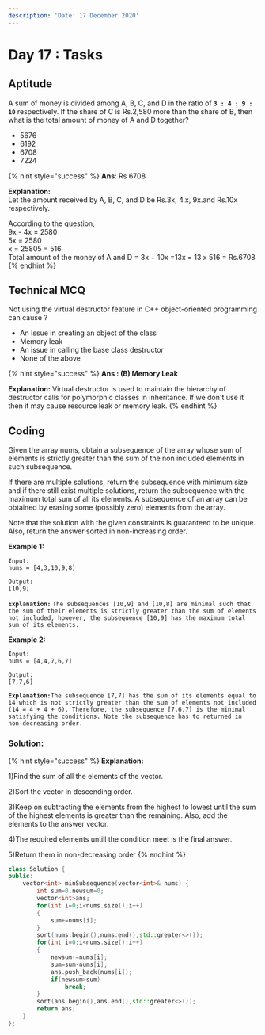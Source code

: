 ```yaml
---
description: 'Date: 17 December 2020'
---
```


# Day 17 : Tasks

## Aptitude

A sum of money is divided among A, B, C, and D in the ratio of **`3 : 4 : 9 : 10`** respectively. If the share of C is Rs.2,580 more than the share of B, then what is the total amount of money of A and D together? 

* 5676
* 6192
* 6708
* 7224

{% hint style="success" %}
 **Ans**: Rs 6708

**Explanation:**  
Let the amount received by A, B, C, and D be Rs.3x, 4.x, 9x.and Rs.10x respectively. 

According to the question,  
9x - 4x = 2580  
5x = 2580  
x = 25805 = 516  
Total amount of the money of A and D = 3x + 10x =13x = 13 x 516 = Rs.6708
{% endhint %}

## Technical MCQ

Not using the virtual destructor feature in C++ object-oriented programming can cause ?

* An Issue in creating an object of the class
* Memory leak
* An issue in calling the base class destructor
* None of the above

{% hint style="success" %}
**Ans : \(B\) Memory Leak**

 **Explanation:** Virtual destructor is used to maintain the hierarchy of destructor calls for polymorphic classes in inheritance. If we don't use it then it may cause resource leak or memory leak.
{% endhint %}

## Coding

Given the array nums, obtain a subsequence of the array whose sum of elements is strictly greater than the sum of the non included elements in such subsequence.

If there are multiple solutions, return the subsequence with minimum size and if there still exist multiple solutions, return the subsequence with the maximum total sum of all its elements. A subsequence of an array can be obtained by erasing some \(possibly zero\) elements from the array.

Note that the solution with the given constraints is guaranteed to be unique. Also, return the answer sorted in non-increasing order.

**Example 1:**

```text
Input: 
nums = [4,3,10,9,8] 

Output: 
[10,9]
```

 **`Explanation:`** `The subsequences [10,9] and [10,8] are minimal such that the sum of their elements is strictly greater than the sum of elements not included, however, the subsequence [10,9] has the maximum total sum of its elements.` 

**Example 2:**

```text
Input: 
nums = [4,4,7,6,7] 

Output: 
[7,7,6] 
```

**`Explanation:`**`The subsequence [7,7] has the sum of its elements equal to 14 which is not strictly greater than the sum of elements not included (14 = 4 + 4 + 6). Therefore, the subsequence [7,6,7] is the minimal satisfying the conditions. Note the subsequence has to returned in non-decreasing order.`

### Solution:

{% hint style="success" %}
**Explanation:**

1\)Find the sum of all the elements of the vector.

 2\)Sort the vector in descending order. 

3\)Keep on subtracting the elements from the highest to lowest until the sum of the highest elements is greater than the remaining. Also, add the elements to the answer vector. 

4\)The required elements untill the condition meet is the final answer.

 5\)Return them in non-decreasing order
{% endhint %}

```cpp
class Solution {
public:
    vector<int> minSubsequence(vector<int>& nums) {
        int sum=0,newsum=0;
        vector<int>ans;
        for(int i=0;i<nums.size();i++)
        {
            sum+=nums[i];
        }
        sort(nums.begin(),nums.end(),std::greater<>());
        for(int i=0;i<nums.size();i++)
        {
            newsum+=nums[i];
            sum=sum-nums[i];
            ans.push_back(nums[i]);
            if(newsum>sum)
                break;
        }
        sort(ans.begin(),ans.end(),std::greater<>());
        return ans;
    }
};
```



